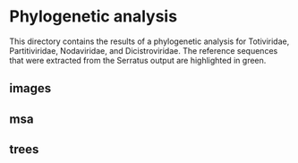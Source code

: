 # Phylogenetic analysis

This directory contains the results of a phylogenetic analysis for Totiviridae, Partitiviridae, Nodaviridae, and Dicistroviridae.
The reference sequences that were extracted from the Serratus output are highlighted in green.

## images

## msa

## trees
